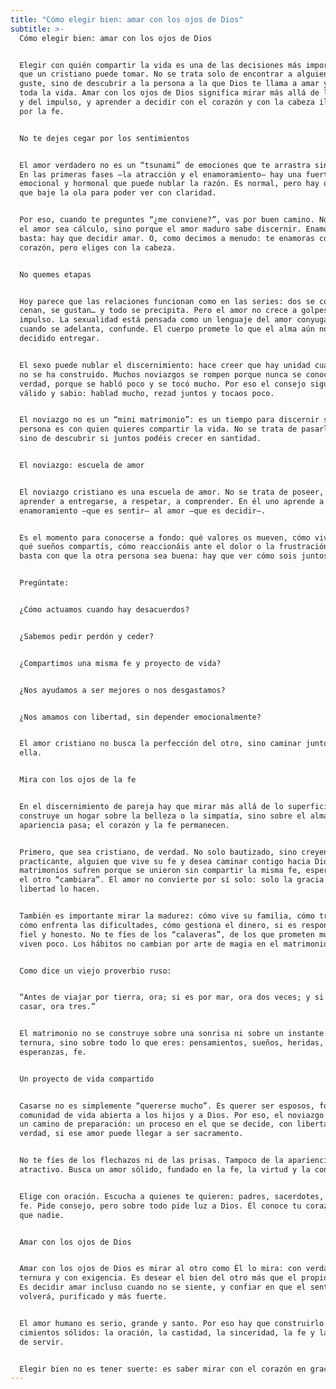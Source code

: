 ```yaml
---
title: "Cómo elegir bien: amar con los ojos de Dios"
subtitle: >-
  Cómo elegir bien: amar con los ojos de Dios


  Elegir con quién compartir la vida es una de las decisiones más importantes
  que un cristiano puede tomar. No se trata solo de encontrar a alguien que te
  guste, sino de descubrir a la persona a la que Dios te llama a amar y servir
  toda la vida. Amar con los ojos de Dios significa mirar más allá de la emoción
  y del impulso, y aprender a decidir con el corazón y con la cabeza iluminados
  por la fe.


  No te dejes cegar por los sentimientos


  El amor verdadero no es un “tsunami” de emociones que te arrastra sin pensar.
  En las primeras fases —la atracción y el enamoramiento— hay una fuerte carga
  emocional y hormonal que puede nublar la razón. Es normal, pero hay que dejar
  que baje la ola para poder ver con claridad.


  Por eso, cuando te preguntes “¿me conviene?”, vas por buen camino. No porque
  el amor sea cálculo, sino porque el amor maduro sabe discernir. Enamorarse no
  basta: hay que decidir amar. O, como decimos a menudo: te enamoras con el
  corazón, pero eliges con la cabeza.


  No quemes etapas


  Hoy parece que las relaciones funcionan como en las series: dos se conocen,
  cenan, se gustan… y todo se precipita. Pero el amor no crece a golpes de
  impulso. La sexualidad está pensada como un lenguaje del amor conyugal, y
  cuando se adelanta, confunde. El cuerpo promete lo que el alma aún no ha
  decidido entregar.


  El sexo puede nublar el discernimiento: hace creer que hay unidad cuando aún
  no se ha construido. Muchos noviazgos se rompen porque nunca se conocieron de
  verdad, porque se habló poco y se tocó mucho. Por eso el consejo sigue siendo
  válido y sabio: hablad mucho, rezad juntos y tocaos poco.


  El noviazgo no es un “mini matrimonio”: es un tiempo para discernir si esa
  persona es con quien quieres compartir la vida. No se trata de pasarlo bien,
  sino de descubrir si juntos podéis crecer en santidad.


  El noviazgo: escuela de amor


  El noviazgo cristiano es una escuela de amor. No se trata de poseer, sino de
  aprender a entregarse, a respetar, a comprender. En él uno aprende a pasar del
  enamoramiento —que es sentir— al amor —que es decidir—.


  Es el momento para conocerse a fondo: qué valores os mueven, cómo vivís la fe,
  qué sueños compartís, cómo reaccionáis ante el dolor o la frustración. No
  basta con que la otra persona sea buena: hay que ver cómo sois juntos.


  Pregúntate:


  ¿Cómo actuamos cuando hay desacuerdos?


  ¿Sabemos pedir perdón y ceder?


  ¿Compartimos una misma fe y proyecto de vida?


  ¿Nos ayudamos a ser mejores o nos desgastamos?


  ¿Nos amamos con libertad, sin depender emocionalmente?


  El amor cristiano no busca la perfección del otro, sino caminar juntos hacia
  ella.


  Mira con los ojos de la fe


  En el discernimiento de pareja hay que mirar más allá de lo superficial. No se
  construye un hogar sobre la belleza o la simpatía, sino sobre el alma. La
  apariencia pasa; el corazón y la fe permanecen.


  Primero, que sea cristiano, de verdad. No solo bautizado, sino creyente,
  practicante, alguien que vive su fe y desea caminar contigo hacia Dios. Muchos
  matrimonios sufren porque se unieron sin compartir la misma fe, esperando que
  el otro “cambiara”. El amor no convierte por sí solo: solo la gracia y la
  libertad lo hacen.


  También es importante mirar la madurez: cómo vive su familia, cómo trabaja,
  cómo enfrenta las dificultades, cómo gestiona el dinero, si es responsable,
  fiel y honesto. No te fíes de los “calaveras”, de los que prometen mucho y
  viven poco. Los hábitos no cambian por arte de magia en el matrimonio.


  Como dice un viejo proverbio ruso:


  “Antes de viajar por tierra, ora; si es por mar, ora dos veces; y si te vas a
  casar, ora tres.”


  El matrimonio no se construye sobre una sonrisa ni sobre un instante de
  ternura, sino sobre todo lo que eres: pensamientos, sueños, heridas,
  esperanzas, fe.


  Un proyecto de vida compartido


  Casarse no es simplemente “quererse mucho”. Es querer ser esposos, formar una
  comunidad de vida abierta a los hijos y a Dios. Por eso, el noviazgo debe ser
  un camino de preparación: un proceso en el que se decide, con libertad y
  verdad, si ese amor puede llegar a ser sacramento.


  No te fíes de los flechazos ni de las prisas. Tampoco de la apariencia o del
  atractivo. Busca un amor sólido, fundado en la fe, la virtud y la confianza.


  Elige con oración. Escucha a quienes te quieren: padres, sacerdotes, amigos de
  fe. Pide consejo, pero sobre todo pide luz a Dios. Él conoce tu corazón mejor
  que nadie.


  Amar con los ojos de Dios


  Amar con los ojos de Dios es mirar al otro como Él lo mira: con verdad, con
  ternura y con exigencia. Es desear el bien del otro más que el propio placer.
  Es decidir amar incluso cuando no se siente, y confiar en que el sentimiento
  volverá, purificado y más fuerte.


  El amor humano es serio, grande y santo. Por eso hay que construirlo sobre
  cimientos sólidos: la oración, la castidad, la sinceridad, la fe y la voluntad
  de servir.


  Elegir bien no es tener suerte: es saber mirar con el corazón en gracia.
---
```

